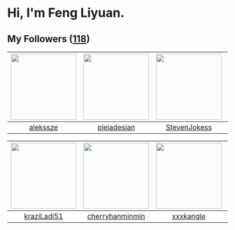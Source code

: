 # Hi, I'm Feng Liyuan.

## My Followers ([118](https://github.com/SunRunAway?tab=followers))

| <img src="https://avatars.githubusercontent.com/u/65283311?v=4" width="150" height="150" /> | <img src="https://avatars.githubusercontent.com/u/46620760?v=4" width="150" height="150" /> | <img src="https://avatars.githubusercontent.com/u/71307974?v=4" width="150" height="150" /> | <img src="https://avatars.githubusercontent.com/u/57785890?v=4" width="150" height="150" /> |
| :-----------------------------------------------------------------------------------------: | :-----------------------------------------------------------------------------------------: | :-----------------------------------------------------------------------------------------: | :-----------------------------------------------------------------------------------------: |
|                           [alekssze](https://github.com/alekssze)                           |                        [pleiadesian](https://github.com/pleiadesian)                        |                       [StevenJokess](https://github.com/StevenJokess)                       |                            [toum120](https://github.com/toum120)                            |

| <img src="https://avatars.githubusercontent.com/u/120910584?v=4" width="150" height="150" /> | <img src="https://avatars.githubusercontent.com/u/83270523?v=4" width="150" height="150" /> | <img src="https://avatars.githubusercontent.com/u/88874211?v=4" width="150" height="150" /> | <img src="https://avatars.githubusercontent.com/u/113218208?v=4" width="150" height="150" /> |
| :------------------------------------------------------------------------------------------: | :-----------------------------------------------------------------------------------------: | :-----------------------------------------------------------------------------------------: | :------------------------------------------------------------------------------------------: |
|                         [kraziLadi51](https://github.com/kraziLadi51)                        |                    [cherryhanminmin](https://github.com/cherryhanminmin)                    |                          [xxxkangle](https://github.com/xxxkangle)                          |                           [Weldhappy](https://github.com/Weldhappy)                          |